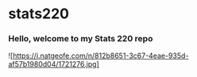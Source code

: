 # stats220
### Hello, welcome to my Stats 220 repo

![https://i.natgeofe.com/n/812b8651-3c67-4eae-935d-af57b1980d04/1721276.jpg]
